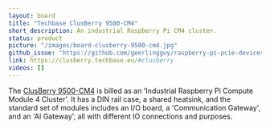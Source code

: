 ```yaml
---
layout: board
title: "Techbase ClusBerry 9500-CM4"
short_description: An industrial Raspberry Pi CM4 cluster.
status: product
picture: "/images/board-clusberry-9500-cm4.jpg"
github_issue: "https://github.com/geerlingguy/raspberry-pi-pcie-devices/issues/86"
link: https://clusberry.techbase.eu/#clusberry
videos: []
---
```

The [ClusBerry 9500-CM4](https://clusberry.techbase.eu/#clusberry) is billed as an 'Industrial Raspberry Pi Compute Module 4 Cluster'. It has a DIN rail case, a shared heatsink, and the standard set of modules includes an I/O board, a 'Communication Gateway', and an 'AI Gateway', all with different IO connections and purposes.
